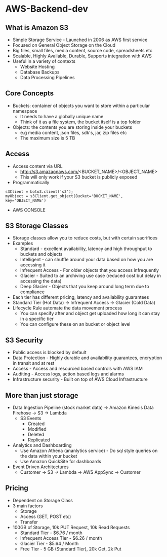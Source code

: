 # AWS-Backend-dev
## What is Amazon S3
* Simple Storage Service - Launched in 2006 as AWS first service
* Focused on General Object Storage on the Cloud
* Big files, small files, media content, source code, spreadsheets etc
* Scalable, Highly Available, Durable, Supports integration with AWS
* Useful in a variety of contexts
  * Website Hosting
  * Database Backups
  * Data Processing Pipelines

## Core Concepts

* Buckets: container of objects you want to store within a particular namespace
  * It needs to have a globally unique name 
  * Think of it as a file system, the bucket itself is a top folder
* Objects: the contents you are storing inside your buckets
  * e.g media content, json files, sdk's, jar, zip files etc
  * The maximum size is 5 TB

## Access
* Access content via URL
  * http://s3.amazaonaws.com/<BUCKET_NAME>/<OBJECT_NAME>
  * This will only work if your S3 bucket is publicly exposed
* Programmatically
```
s3Client = boto3.client('s3');
myObject = s3Client.get_object(Bucket='BUCKET_NAME', key='OBJECT_NAME')
```

* AWS CONSOLE

## S3 Storage Classes
* Storage classes allow you to reduce costs, but with certain sacrifices
* Examples
  * Standard - excellent availability, latency and high throughput to buckets and objects
  * Intelligent - can shuffle around your data based on how you are accessing it
  * Infrequent Access - For older objects that you access infrequently 
  * Glacier - Suited to an archiving use case (reduced cost but delay in accessing the data)
  * Deep Glacier - Objects that you keep around long term due to compliance
* Each tier has different pricing, latency and availability guarantees 
* Standard Tier (Hot Data) -> Infrequent Access -> Glacier (Cold Data)
* Lifecycle Rule automate the data movement process
  * You can specify after and object get uploaded how long it can stay in a specific tier
  * You can configure these on an bucket or object level

## S3 Security
* Public access is blocked by default
* Data Protection - Highly durable and availability guarantees, encryption in transit and at rest
* Access - Access and resourced based controls with AWS IAM
* Auditing - Access logs, action based logs and alarms
* Infrastructure security - Built on top of AWS Cloud Infrastructure

## More than just storage
* Data Ingestion Pipeline (stock market data) -> Amazon Kinesis Data Firehose -> S3 -> Lambda
  * S3 Events
    * Created 
    * Modified
    * Deleted
    * Replicated
* Analytics and Dashboarding
  * Use Amazon Athena (ananlytics service) - Do sql style queries on the data within your bucket
  * Use Amazon QuickSite for dashboards
* Event Driven Architectures
  * Customer -> S3 -> Lambda -> AWS AppSync -> Customer

## Pricing
* Dependent on Storage Class
* 3 main factors
  * Storage
  * Access (GET, POST etc)
  * Transfer
* 100GB of Storage, 10k PUT Request, 10k Read Requests
  * Standard Tier - $6.76 / month
  * Infrequent Access Tier - $6.26 / month
  * Glacier Tier - $5.64 / Month
  * Free Tier - 5 GB (Standard Tier), 20k Get, 2k Put